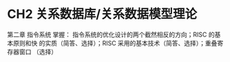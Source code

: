 # CH2 关系数据库/关系数据模型理论

第二章 指令系统
掌握： 指令系统的优化设计的两个截然相反的方向；RISC 的基本原则和快
的实质（简答、选择）；RISC 采用的基本技术（简答、选择）；重叠寄存器窗口
（选择）